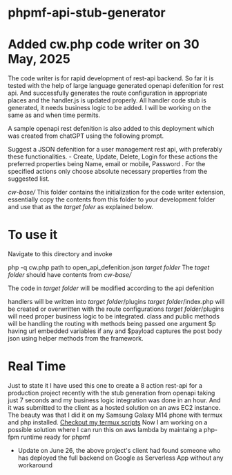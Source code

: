 # phpmf-api-stub-generator
# Added cw.php code writer on 30 May, 2025

The code writer is for rapid development of  rest-api backend.
So far it is tested with the help of large language generated openapi defenition for rest api. And successfully generates the route configuration in appropriate places and the handler.js is updated properly. All handler code stub is generated, it needs business logic to be added. I will be working on the same as and when time permits.

A sample openapi rest defenition is also added to this deployment which was created from chatGPT using the following prompt.

Suggest a JSON defenition for a user management rest api, with preferably these functionalities. - Create, Update, Delete, Login for these actions the preferred properties being Name, email or mobile, Password . For the specified actions only choose absolute necessary properties from the suggested list.

*cw-base/* This folder contains the initialization for the code writer extension, essentially copy the contents from this folder to your development folder and use that as the *target foler* as explained below.

# To use it

Navigate to this directory and invoke

php -q cw.php path to open_api_defenition.json  *target folder*
The *taget folder* should have contents from *cw-base/*

The code in *target folder* will be modified according to the api defenition

handlers will be written into *target folder*/plugins
*target folder*/index.php will be created or overwritten with the route configurations
*target folder*/plugins will need proper business logic to be integrated. 
class and public methods will be handling the routing with methods being 
passed one argument $p having url embedded variables if any and $payload 
captures the post body json using helper methods from the framework.


# Real Time 
Just to state it I have used this one to create a 8 action rest-api for a 
production project recently with the stub generation from openapi taking 
just 7 seconds and my business logic integration was done in an hour. And it
was submitted to the client as a hosted solution on an aws EC2 instance. 
The beauty was that I did it on my Samsung Galaxy M14 phone with termux
and php installed. [Checkout my termux scripts](../code-collection/termux) 
Now I am working on a possible solution where I can run this on aws lambda 
by maintaing a php-fpm runtime ready for phpmf

* Update on June 26, the above project's client had found someone who has
deployed the full backend on Google as Serverless App without any workaround


